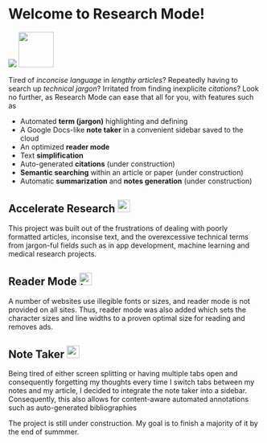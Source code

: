 # Welcome to Research Mode!

<a href="https://chrome.google.com/webstore/detail/researchy/ngeljggnajfepdokmccoolkjbomnlime"><img src="https://developer.chrome.com/webstore/images/ChromeWebStore_BadgeWBorder_v2_206x58.png"/></a>
<a href="https://github.com/kevinlu1248/researchy-chrome-extension"><img src="https://github.githubassets.com/images/modules/logos_page/GitHub-Mark.png" height="70"/></a>

Tired of *inconcise language* in *lengthy articles*? Repeatedly having to search up *technical jargon*? Irritated from finding inexplicite *citations*? Look no further, as Research Mode can ease that all for you, with features such as
* Automated **term (jargon)** highlighting and defining
* A Google Docs-like **note taker** in a convenient sidebar saved to the cloud
* An optimized **reader mode**
* Text **simplification**
* Auto-generated **citations** (under construction)
* **Semantic searching** within an article or paper (under construction)
* Automatic **summarization** and **notes generation** (under construction)

## Accelerate Research <img src="https://github.githubassets.com/images/icons/emoji/unicode/1f52c.png" alt="microscope" width="25"/>

This project was built out of the frustrations of dealing with poorly formatted articles, inconsise text, and the overexcessive technical terms from jargon-ful fields such as in app development, machine learning and medical research projects. 

## Reader Mode <img src="https://github.githubassets.com/images/icons/emoji/unicode/1f4d6.png" alt="book" width="25"/>
A number of websites use illegible fonts or sizes, and reader mode is not provided on all sites. Thus, reader mode was also added which sets the character sizes and line widths to a proven optimal size for reading and removes ads. 

## Note Taker <img src="https://github.githubassets.com/images/icons/emoji/unicode/1f4dd.png" alt="memo" width="25"/>
Being tired of either screen splitting or having multiple tabs open and consequently forgetting my thoughts every time I switch tabs between my notes and my article, I decided to integrate the note taker into a sidebar. Consequently, this also allows for content-aware automated annotations such as auto-generated bibliographies

The project is still under construction. My goal is to finish a majority of it by the end of summmer.
